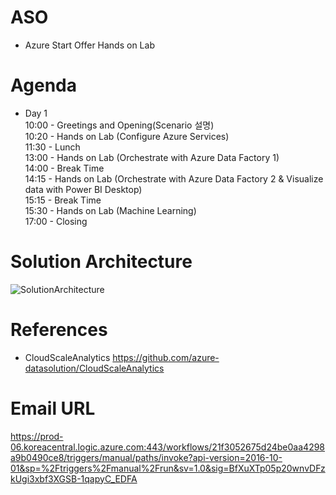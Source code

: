 # ASO
* Azure Start Offer Hands on Lab

# Agenda  
* Day 1  
10:00 - Greetings and Opening(Scenario 설명)   
10:20 - Hands on Lab (Configure Azure Services)   
11:30 - Lunch   
13:00 - Hands on Lab (Orchestrate with Azure Data Factory 1)   
14:00 - Break Time   
14:15 - Hands on Lab (Orchestrate with Azure Data Factory 2 & Visualize data with Power BI Desktop)   
15:15 - Break Time   
15:30 - Hands on Lab (Machine Learning)   
17:00 - Closing  

# Solution Architecture
![SolutionArchitecture](https://github.com/azure-datasolution/ASO/blob/master/SolutionArchitecture_v3.png)

# References
* CloudScaleAnalytics 
https://github.com/azure-datasolution/CloudScaleAnalytics  

# Email URL
https://prod-06.koreacentral.logic.azure.com:443/workflows/21f3052675d24be0aa4298a9b0490ce8/triggers/manual/paths/invoke?api-version=2016-10-01&sp=%2Ftriggers%2Fmanual%2Frun&sv=1.0&sig=BfXuXTp05p20wnvDFzkUgi3xbf3XGSB-1qapyC_EDFA
